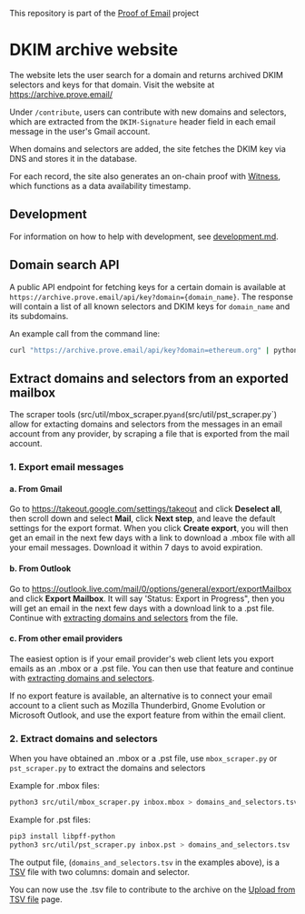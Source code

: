 This repository is part of the [Proof of Email](https://prove.email/) project

# DKIM archive website

The website lets the user search for a domain and returns archived DKIM selectors and keys for that domain. Visit the website at https://archive.prove.email/

Under `/contribute`, users can contribute with new domains and selectors, which are extracted from the `DKIM-Signature` header field in each email message in the user's Gmail account.

When domains and selectors are added, the site fetches the DKIM key via DNS and stores it in the database.

For each record, the site also generates an on-chain proof with [Witness](https://witness.co), which functions as a data availability timestamp.

## Development
For information on how to help with development, see [development.md](development.md).

## Domain search API

A public API endpoint for fetching keys for a certain domain is available at `https://archive.prove.email/api/key?domain={domain_name}`. The response will contain a list of all known selectors and DKIM keys for `domain_name` and its subdomains.

An example call from the command line:

```bash
curl "https://archive.prove.email/api/key?domain=ethereum.org" | python -m json.tool
```

<a name="mailbox_scraper"></a>

## Extract domains and selectors from an exported mailbox

The scraper tools (src/util/mbox_scraper.py` and `(src/util/pst_scraper.py`) allow for extacting domains and selectors
from the messages in an email account from any provider, by scraping a file that is exported from the mail account.

### 1. Export email messages

#### a. From Gmail

Go to https://takeout.google.com/settings/takeout and click **Deselect all**, then scroll down and select **Mail**, click **Next step**, and leave the default settings for the export format. When you click **Create export**, you will then get an email in the next few days with a link to download a .mbox file with all your email messages. Download it within 7 days to avoid expiration.

#### b. From Outlook

Go to https://outlook.live.com/mail/0/options/general/export/exportMailbox and click **Export Mailbox**.
It will say 'Status: Export in Progress", then you will get an email in the next few days with a download link to a .pst file.
Continue with [extracting domains and selectors](#archive_extract) from the file.


#### c. From other email providers

The easiest option is if your email provider's web client lets you export emails as an .mbox or a .pst file.
You can then use that feature and continue with [extracting domains and selectors](#archive_extract).

If no export feature is available, an alternative is to connect your email account to a client such as Mozilla Thunderbird, Gnome Evolution or Microsoft Outlook, and use the export feature from within the email client.

<a name="archive_extract"></a>

### 2. Extract domains and selectors

When you have obtained an .mbox or a .pst file, use `mbox_scraper.py` or `pst_scraper.py` to extract the domains and selectors

Example for .mbox files:

```bash
python3 src/util/mbox_scraper.py inbox.mbox > domains_and_selectors.tsv
```

Example for .pst files:

```bash
pip3 install libpff-python
python3 src/util/pst_scraper.py inbox.pst > domains_and_selectors.tsv
```

The output file, (`domains_and_selectors.tsv` in the examples above), is a [TSV](https://en.wikipedia.org/wiki/Tab-separated_values) file with two columns: domain and selector.

You can now use the .tsv file to contribute to the archive on the [Upload from TSV file](https://archive.prove.email/upload_tsv) page.

